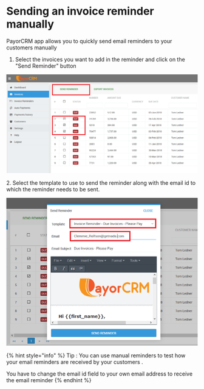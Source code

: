 # Sending an invoice reminder manually

PayorCRM app allows you to quickly send email reminders to your customers manually

1. Select the invoices you want to add in the reminder and click on the "Send Reminder" button

![](<../.gitbook/assets/image (29).png>)

2\. Select the template to use to send the reminder along with the email id to which the reminder needs to be sent.



![](<../.gitbook/assets/image (6) (1).png>)



{% hint style="info" %}
Tip : You can use manual reminders to test how your email reminders are received by your customers .&#x20;

You have to change the email id field to your own email address to receive the email reminder
{% endhint %}

